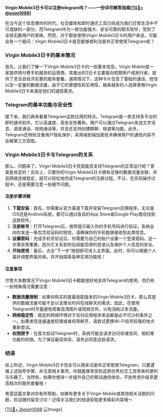**Virgin Mobile3日卡可以注册telegram吗？——一份详尽解答指南[[TG💪+ @esim1088](https://t.me/s/esim1088)]**

在当今这个信息爆炸的时代，社交媒体和即时通讯工具已经成为我们日常生活中不可或缺的一部分。而Telegram作为一款功能强大、安全可靠的聊天软件，受到了全球无数用户的青睐。然而，对于那些使用Virgin Mobile3日卡的用户来说，可能会有一个疑问：Virgin Mobile3日卡是否能够顺利注册并正常使用Telegram呢？

### Virgin Mobile3日卡的基本情况

首先，让我们了解一下Virgin Mobile3日卡的一些基本信息。Virgin Mobile是一家提供预付费手机服务的运营商，其推出的3日卡主要面向短期用户或旅行者，提供了灵活且经济实惠的服务套餐。通常情况下，这种卡片包含了基础的通话、短信以及一定量的数据流量。由于它的便捷性和实用性，越来越多的人选择使用Virgin Mobile3日卡来满足他们的通信需求。

### Telegram的基本功能与安全性

接下来，我们再来看看Telegram这款应用的特点。Telegram是一款支持多平台的即时通讯软件，它以高速度、高安全性著称。用户可以通过Telegram发送文字消息、语音通话、视频通话等，并且还支持创建群聊、频道等功能。此外，Telegram还特别注重用户隐私保护，采用端到端加密技术确保用户的通信内容不会被第三方窃取。

### Virgin Mobile3日卡与Telegram的关系

那么，问题来了，Virgin Mobile3日卡究竟能否支持Telegram的正常运行呢？答案是肯定的！实际上，只要你的Virgin Mobile3日卡拥有足够的数据流量余额，并且网络连接稳定，就可以轻松地完成Telegram的注册过程。不过，在实际操作过程中，还是需要注意一些细节问题。

#### 注册步骤详解

1. **下载安装**：首先，你需要从官方渠道下载并安装Telegram应用程序。无论是iOS还是Android系统，都可以通过各自的App Store或Google Play商店找到这款软件。
2. **注册账号**：打开Telegram后，按照提示输入你的手机号码进行验证。系统会向你发送一条包含验证码的短信，请确保你的手机能够接收到此类信息。
3. **设置密码**：完成手机号验证后，你需要为自己的账户设置一个登录密码。这一步骤非常重要，因为它关系到你后续能否顺利登录以及保护个人信息的安全。
4. **开始使用**：最后，点击“下一步”按钮即可进入主界面。此时，你可以根据个人喜好调整界面风格，并开始探索各种实用功能啦！

#### 注意事项

尽管大多数情况下Virgin Mobile3日卡都能很好地支持Telegram的使用，但仍有一些特殊情况需要注意：

- **数据流量限制**：如果你购买的是最低配版本的Virgin Mobile3日卡，那么其提供的数据流量可能不足以支撑长时间在线聊天的需求。因此，在使用Telegram时尽量避免观看高清图片或视频文件，以免消耗过多流量。
- **网络稳定性**：稳定的网络环境对于任何应用程序来说都是必不可少的条件之一。如果发现连接速度较慢或者经常断开，请尝试更换Wi-Fi信号较强的地点重新尝试。
- **权限授予**：在首次启动Telegram时，系统可能会请求访问存储空间、相机等功能的权限。为了保证最佳体验，请务必同意这些请求。

### 结语

综上所述，Virgin Mobile3日卡完全可以用来注册并正常使用Telegram。只要遵循上述指导步骤，并注意相关事项，你就能够享受到这款优秀社交工具带来的便利与乐趣了。当然啦，如果你想进一步提升自己的移动通信体验，不妨考虑升级至更高档次的服务套餐哦！

希望这篇文章对你有所帮助，如果有更多关于Virgin Mobile或其他相关话题的问题，欢迎随时留言讨论！记得关注我们的频道获取更多精彩内容哦～

[[TG💪+ @esim1088](https://t.me/s/esim1088) ![Image](https://i.postimg.cc/4NQfJmqS/Snipaste-2025-05-13-00-14-12.png)]